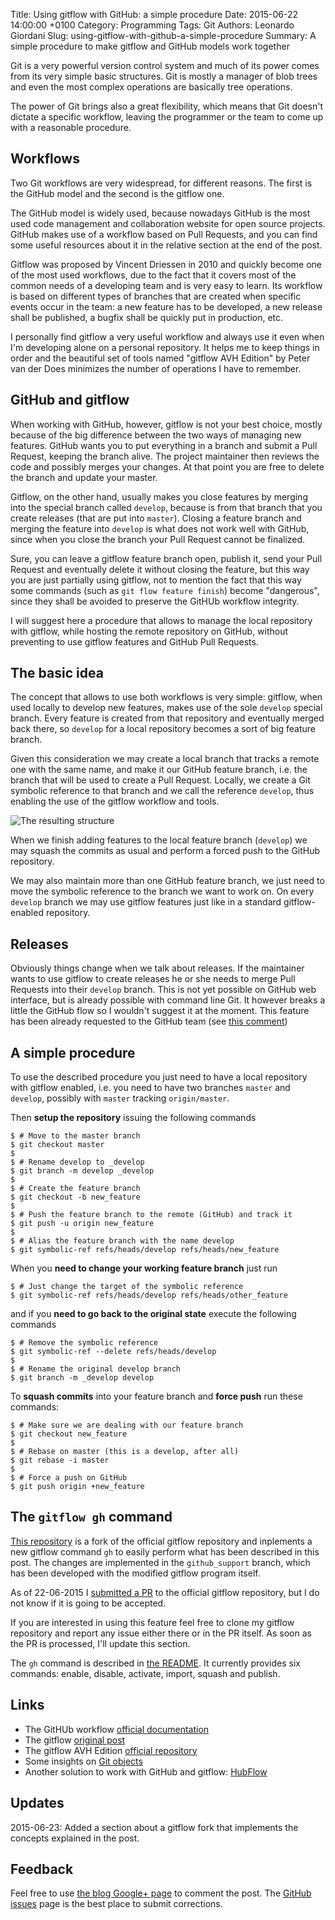 Title: Using gitflow with GitHub: a simple procedure
Date: 2015-06-22 14:00:00 +0100
Category: Programming
Tags: Git
Authors: Leonardo Giordani
Slug: using-gitflow-with-github-a-simple-procedure
Summary: A simple procedure to make gitflow and GitHub models work together

Git is a very powerful version control system and much of its power comes from its very simple basic structures. Git is mostly a manager of blob trees and even the most complex operations are basically tree operations.

The power of Git brings also a great flexibility, which means that Git doesn't dictate a specific workflow, leaving the programmer or the team to come up with a reasonable procedure.

## Workflows

Two Git workflows are very widespread, for different reasons. The first is the GitHub model and the second is the gitflow one.

The GitHub model is widely used, because nowadays GitHub is the most used code management and collaboration website for open source projects. GitHub makes use of a workflow based on Pull Requests, and you can find some useful resources about it in the relative section at the end of the post.

Gitflow was proposed by Vincent Driessen in 2010 and quickly become one of the most used workflows, due to the fact that it covers most of the common needs of a developing team and is very easy to learn. Its workflow is based on different types of branches that are created when specific events occur in the team: a new feature has to be developed, a new release shall be published, a bugfix shall be quickly put in production, etc.

I personally find gitflow a very useful workflow and always use it even when I'm developing alone on a personal repository. It helps me to keep things in order and the beautiful set of tools named "gitflow AVH Edition" by Peter van der Does minimizes the number of operations I have to remember.

## GitHub and gitflow

When working with GitHub, however, gitflow is not your best choice, mostly because of the big difference between the two ways of managing new features. GitHub wants you to put everything in a branch and submit a Pull Request, keeping the branch alive. The project maintainer then reviews the code and possibly merges your changes. At that point you are free to delete the branch and update your master.

Gitflow, on the other hand, usually makes you close features by merging into the special branch called `develop`, because is from that branch that you create releases (that are put into `master`). Closing a feature branch and merging the feature into `develop` is what does not work well with GitHub, since when you close the branch your Pull Request cannot be finalized.

Sure, you can leave a gitflow feature branch open, publish it, send your Pull Request and eventually delete it without closing the feature, but this way you are just partially using gitflow, not to mention the fact that this way some commands (such as `git flow feature finish`) become "dangerous", since they shall be avoided to preserve the GitHUb workflow integrity.

I will suggest here a procedure that allows to manage the local repository with gitflow, while hosting the remote repository on GitHub, without preventing to use gitflow features and GitHub Pull Requests.

## The basic idea

The concept that allows to use both workflows is very simple: gitflow, when used locally to develop new features, makes use of the sole `develop` special branch. Every feature is created from that repository and eventually merged back there, so `develop` for a local repository becomes a sort of big feature branch.

Given this consideration we may create a local branch that tracks a remote one with the same name, and make it our GitHub feature branch, i.e. the branch that will be used to create a Pull Request. Locally, we create a Git symbolic reference to that branch and we call the reference `develop`, thus enabling the use of the gitflow workflow and tools.

![The resulting structure](/images/github_gitflow/structure.png)

When we finish adding features to the local feature branch (`develop`) we may squash the commits as usual and perform a forced push to the GitHub repository.

We may also maintain more than one GitHub feature branch, we just need to move the symbolic reference to the branch we want to work on. On every `develop` branch we may use gitflow features just like in a standard gitflow-enabled repository.

## Releases

Obviously things change when we talk about releases. If the maintainer wants to use gitflow to create releases he or she needs to merge Pull Requests into their `develop` branch. This is not yet possible on GitHub web interface, but is already possible with command line Git. It however breaks a little the GitHub flow so I wouldn't suggest it at the moment. This feature has been already requested to the GitHub team (see [this comment](https://github.com/isaacs/github/issues/18#issuecomment-25571124))

## A simple procedure

To use the described procedure you just need to have a local repository with gitflow enabled, i.e. you need to have two branches `master` and `develop`, possibly with `master` tracking `origin/master`.

Then **setup the repository** issuing the following commands

``` console
$ # Move to the master branch
$ git checkout master
$
$ # Rename develop to _develop
$ git branch -m develop _develop 
$
$ # Create the feature branch
$ git checkout -b new_feature
$
$ # Push the feature branch to the remote (GitHub) and track it
$ git push -u origin new_feature
$
$ # Alias the feature branch with the name develop
$ git symbolic-ref refs/heads/develop refs/heads/new_feature
```

When you **need to change your working feature branch** just run

``` console
$ # Just change the target of the symbolic reference
$ git symbolic-ref refs/heads/develop refs/heads/other_feature
```

and if you **need to go back to the original state** execute the following commands

``` console
$ # Remove the symbolic reference
$ git symbolic-ref --delete refs/heads/develop
$
$ # Rename the original develop branch
$ git branch -m _develop develop
```

To **squash commits** into your feature branch and **force push** run these commands:

``` console
$ # Make sure we are dealing with our feature branch
$ git checkout new_feature
$
$ # Rebase on master (this is a develop, after all)
$ git rebase -i master
$
$ # Force a push on GitHub
$ git push origin +new_feature
```

## The `gitflow gh` command

[This repository](https://github.com/lgiordani/gitflow/tree/github_support) is a fork of the official gitflow repository and inplements a new gitflow command `gh` to easily perform what has been described in this post. The changes are implemented in the `github_support` branch, which has been developed with the modified gitflow program itself.

As of 22-06-2015 I [submitted a PR](https://github.com/petervanderdoes/gitflow/pull/208) to the official gitflow repository, but I do not know if it is going to be accepted.

If you are interested in using this feature feel free to clone my gitflow repository and report any issue either there or in the PR itself. As soon as the PR is processed, I'll update this section.

The `gh` command is described in [the README](https://github.com/lgiordani/gitflow/tree/github_support#github-integration). It currently provides six commands: enable, disable, activate, import, squash and publish.

## Links

* The GitHUb workflow [official documentation](https://guides.github.com/introduction/flow/)
* The gitflow [original post](http://nvie.com/posts/a-successful-git-branching-model/)
* The gitflow AVH Edition [official repository](https://github.com/petervanderdoes/gitflow)
* Some insights on [Git objects](https://git-scm.com/book/en/v2/Git-Internals-Git-Objects)
* Another solution to work with GitHub and gitflow: [HubFlow](https://datasift.github.io/gitflow/)

## Updates

2015-06-23: Added a section about a gitflow fork that implements the concepts explained in the post.

## Feedback

Feel free to use [the blog Google+ page](https://plus.google.com/u/0/b/110554719587236016835/110554719587236016835/posts) to comment the post. The [GitHub issues](https://github.com/lgiordani/lgiordani.github.com/issues) page is the best place to submit corrections.
